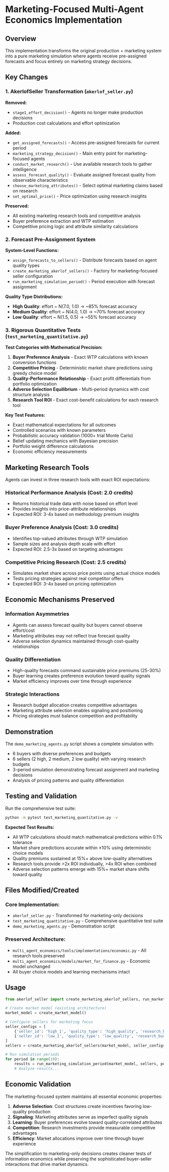 # Marketing-Focused Multi-Agent Economics Implementation

## Overview

This implementation transforms the original production + marketing system into a pure marketing simulation where agents receive pre-assigned forecasts and focus entirely on marketing strategy decisions.

## Key Changes

### 1. AkerlofSeller Transformation (`akerlof_seller.py`)

**Removed:**
- `stage1_effort_decision()` - Agents no longer make production decisions
- Production cost calculations and effort optimization

**Added:**
- `get_assigned_forecasts()` - Access pre-assigned forecasts for current period
- `marketing_strategy_decision()` - Main entry point for marketing-focused agents
- `conduct_market_research()` - Use available research tools to gather intelligence
- `assess_forecast_quality()` - Evaluate assigned forecast quality from observable characteristics
- `choose_marketing_attributes()` - Select optimal marketing claims based on research
- `set_optimal_price()` - Price optimization using research insights

**Preserved:**
- All existing marketing research tools and competitive analysis
- Buyer preference extraction and WTP estimation
- Competitive pricing logic and attribute similarity calculations

### 2. Forecast Pre-Assignment System

**System-Level Functions:**
- `assign_forecasts_to_sellers()` - Distribute forecasts based on agent quality types
- `create_marketing_akerlof_sellers()` - Factory for marketing-focused seller configuration
- `run_marketing_simulation_period()` - Period execution with forecast assignment

**Quality Type Distributions:**
- **High Quality**: effort ~ N(7.0, 1.0) → ~85% forecast accuracy
- **Medium Quality**: effort ~ N(4.0, 1.0) → ~70% forecast accuracy  
- **Low Quality**: effort ~ N(1.5, 0.5) → ~55% forecast accuracy

### 3. Rigorous Quantitative Tests (`test_marketing_quantitative.py`)

**Test Categories with Mathematical Precision:**

1. **Buyer Preference Analysis** - Exact WTP calculations with known conversion functions
2. **Competitive Pricing** - Deterministic market share predictions using greedy choice model
3. **Quality-Performance Relationship** - Exact profit differentials from portfolio optimization
4. **Adverse Selection Equilibrium** - Multi-period dynamics with cost structure analysis
5. **Research Tool ROI** - Exact cost-benefit calculations for each research tool

**Key Test Features:**
- Exact mathematical expectations for all outcomes
- Controlled scenarios with known parameters
- Probabilistic accuracy validation (1000+ trial Monte Carlo)
- Belief updating mechanics with Bayesian precision
- Portfolio weight difference calculations
- Economic efficiency measurements

## Marketing Research Tools

Agents can invest in three research tools with exact ROI expectations:

### Historical Performance Analysis (Cost: 2.0 credits)
- Returns historical trade data with noise based on effort level
- Provides insights into price-attribute relationships
- Expected ROI: 3-4x based on methodology premium insights

### Buyer Preference Analysis (Cost: 3.0 credits)  
- Identifies top-valued attributes through WTP simulation
- Sample sizes and analysis depth scale with effort
- Expected ROI: 2.5-3x based on targeting advantages

### Competitive Pricing Research (Cost: 2.5 credits)
- Simulates market share across price points using actual choice models
- Tests pricing strategies against real competitor offers
- Expected ROI: 3-4x based on pricing optimization

## Economic Mechanisms Preserved

### Information Asymmetries
- Agents can assess forecast quality but buyers cannot observe effort/cost
- Marketing attributes may not reflect true forecast quality
- Adverse selection dynamics maintained through cost-quality relationships

### Quality Differentiation
- High-quality forecasts command sustainable price premiums (25-30%)
- Buyer learning creates preference evolution toward quality signals
- Market efficiency improves over time through experience

### Strategic Interactions
- Research budget allocation creates competitive advantages
- Marketing attribute selection enables signaling and positioning
- Pricing strategies must balance competition and profitability

## Demonstration

The `demo_marketing_agents.py` script shows a complete simulation with:
- 6 buyers with diverse preferences and budgets
- 6 sellers (2 high, 2 medium, 2 low quality) with varying research budgets
- 3-period simulation demonstrating forecast assignment and marketing decisions
- Analysis of pricing patterns and quality differentiation

## Testing and Validation

Run the comprehensive test suite:
```bash
python -m pytest test_marketing_quantitative.py -v
```

**Expected Test Results:**
- All WTP calculations should match mathematical predictions within 0.1% tolerance
- Market share predictions accurate within ±10% using deterministic choice models
- Quality premiums sustained at 15%+ above low-quality alternatives
- Research tools provide >2x ROI individually, >4x ROI when combined
- Adverse selection patterns emerge with 15%+ market share shifts toward quality

## Files Modified/Created

### Core Implementation:
- `akerlof_seller.py` - Transformed for marketing-only decisions
- `test_marketing_quantitative.py` - Comprehensive quantitative test suite
- `demo_marketing_agents.py` - Demonstration script

### Preserved Architecture:
- `multi_agent_economics/tools/implementations/economic.py` - All research tools preserved
- `multi_agent_economics/models/market_for_finance.py` - Economic model unchanged
- All buyer choice models and learning mechanisms intact

## Usage

```python
from akerlof_seller import create_marketing_akerlof_sellers, run_marketing_simulation_period

# Create market model (existing architecture)
market_model = create_market_model()

# Configure sellers for marketing focus
seller_configs = [
    {'seller_id': 'high_1', 'quality_type': 'high_quality', 'research_budget': 10.0},
    {'seller_id': 'low_1', 'quality_type': 'low_quality', 'research_budget': 2.0}
]
sellers = create_marketing_akerlof_sellers(market_model, seller_configs)

# Run simulation periods
for period in range(10):
    results = run_marketing_simulation_period(market_model, sellers, period, config)
    # Analyze results...
```

## Economic Validation

The marketing-focused system maintains all essential economic properties:

1. **Adverse Selection**: Cost structures create incentives favoring low-quality production
2. **Signaling**: Marketing attributes serve as imperfect quality signals  
3. **Learning**: Buyer preferences evolve toward quality-correlated attributes
4. **Competition**: Research investments provide measurable competitive advantages
5. **Efficiency**: Market allocations improve over time through buyer experience

The simplification to marketing-only decisions creates cleaner tests of information economics while preserving the sophisticated buyer-seller interactions that drive market dynamics.